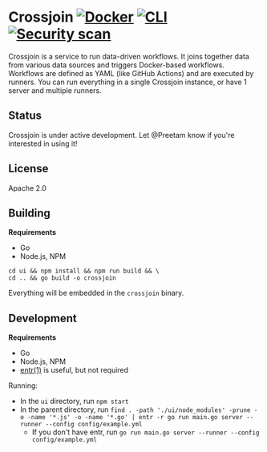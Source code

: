 # Crossjoin [![Docker](https://github.com/crossjoin-io/crossjoin/actions/workflows/docker.yml/badge.svg)](https://github.com/crossjoin-io/crossjoin/actions/workflows/docker.yml) [![CLI](https://github.com/crossjoin-io/crossjoin/actions/workflows/go.yml/badge.svg)](https://github.com/crossjoin-io/crossjoin/actions/workflows/go.yml) [![Security scan](https://github.com/crossjoin-io/crossjoin/actions/workflows/shiftleft.yml/badge.svg)](https://github.com/crossjoin-io/crossjoin/blob/main/SECURITY.md)

Crossjoin is a service to run data-driven workflows.
It joins together data from various data sources and triggers Docker-based workflows.
Workflows are defined as YAML (like GitHub Actions) and are executed by runners.
You can run everything in a single Crossjoin instance, or have 1 server and multiple
runners.

## Status

Crossjoin is under active development. Let @Preetam know if you're interested in using it!

## License

Apache 2.0

## Building

**Requirements**

- Go
- Node.js, NPM

```
cd ui && npm install && npm run build && \
cd .. && go build -o crossjoin
```

Everything will be embedded in the `crossjoin` binary.

## Development

**Requirements**

- Go
- Node.js, NPM
- [entr(1)](https://eradman.com/entrproject/) is useful, but not required

Running:

- In the `ui` directory, run `npm start`
- In the parent directory, run `find . -path './ui/node_modules' -prune -o -name '*.js' -o -name '*.go' | entr -r go run main.go server --runner --config config/example.yml`
  - If you don't have entr, run `go run main.go server --runner --config config/example.yml`
